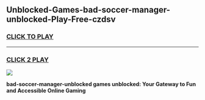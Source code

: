 
## Unblocked-Games-bad-soccer-manager-unblocked-Play-Free-czdsv
<h3>
<a href="https://premium76.site?title=bad-soccer-manager-unblocked&ref=12A">CLICK TO PLAY</a></h3>
<hr>

<h3>
<a href="https://premium76.site?title=bad-soccer-manager-unblocked&ref=12A">CLICK 2 PLAY</a>
  
</h3>

<a href="https://premium76.site?title=bad-soccer-manager-unblocked&ref=12A"><img src="https://clearcache.store/games.png"></a>


**bad-soccer-manager-unblocked games unblocked: Your Gateway to Fun and Accessible Online Gaming**
